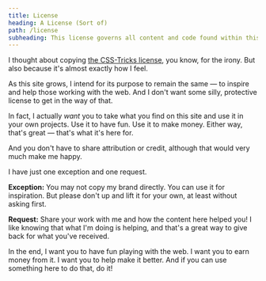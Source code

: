 ```yaml
---
title: License
heading: A License (Sort of)
path: /license
subheading: This license governs all content and code found within this site.
---
```


I thought about copying [the CSS-Tricks license](https://css-tricks.com/license/), you know, for the irony. But also because it's almost exactly how I feel.

As this site grows, I intend for its purpose to remain the same — to inspire and help those working with the web. And I don't want some silly, protective license to get in the way of that.

In fact, I actually _want_ you to take what you find on this site and use it in your own projects. Use it to have fun. Use it to make money. Either way, that's great — that's what it's here for.

And you don't have to share attribution or credit, although that would very much make me happy.

I have just one exception and one request.

**Exception:** You may not copy my brand directly. You can use it for inspiration. But please don't up and lift it for your own, at least without asking first.

**Request:** Share your work with me and how the content here helped you! I like knowing that what I'm doing is helping, and that's a great way to give back for what you've received.

In the end, I want you to have fun playing with the web. I want you to earn money from it. I want you to help make it better. And if you can use something here to do that, do it!
